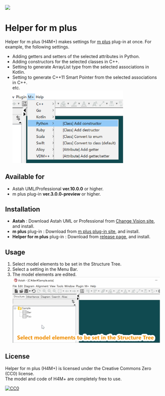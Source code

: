 [<img src="./screenshots/AllDiagrams.svg">](https://raw.githubusercontent.com/takaakit/helper-for-m-plus/master/screenshots/AllDiagram.svg)

Helper for m plus
===

Helper for m plus (H4M+) makes settings for [m plus](https://sites.google.com/view/m-plus-plugin/download) plug-in at once. For example, the following settings.
* Adding getters and setters of the selected attributes in Python.
* Adding constructors for the selected classes in C++.
* Setting to generate ArrayList type from the selected associations in Kotlin.
* Setting to generate C++11 Smart Pointer from the selected associations in C++.  
  etc.  
  <img src="./screenshots/select_a_setting.png" width="360"><br/>


Available for
-------------
* Astah UML/Professional **ver.10.0.0** or higher.
* m plus plug-in **ver.3.0.0-preview** or higher.


Installation
------------
* **Astah** : Download Astah UML or Professional from [Change Vision site](https://astah.net/download), and install.  
* **m plus** plug-in : Download from [m plus plug-in site](https://sites.google.com/view/m-plus-plugin/download), and install.  
* **Helper for m plus** plug-in : Download from [release page](https://github.com/takaakit/helper-for-m-plus/releases), and install.  


Usage
-----
1. Select model elements to be set in the Structure Tree.  
2. Select a setting in the Menu Bar.  
3. The model elements are edited.  
<img src="./screenshots/usage.gif" width="600"><br/>


License
-------
Helper for m plus (H4M+) is licensed under the Creative Commons Zero (CC0) license.  
The model and code of H4M+ are completely free to use.

[![CC0](https://i.creativecommons.org/p/zero/1.0/88x31.png "CC0")](https://creativecommons.org/publicdomain/zero/1.0/deed)
